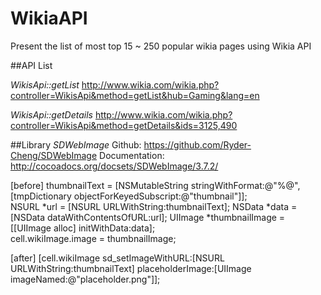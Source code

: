 # WikiaAPI

Present the list of most top 15 ~ 250 popular wikia pages using Wikia API 

##API List

*WikisApi::getList*
http://www.wikia.com/wikia.php?controller=WikisApi&method=getList&hub=Gaming&lang=en

*WikisApi::getDetails*
http://www.wikia.com/wikia.php?controller=WikisApi&method=getDetails&ids=3125,490

##Library
*SDWebImage*
Github: https://github.com/Ryder-Cheng/SDWebImage
Documentation: http://cocoadocs.org/docsets/SDWebImage/3.7.2/

[before]
thumbnailText = [NSMutableString stringWithFormat:@"%@", [tmpDictionary objectForKeyedSubscript:@"thumbnail"]];  
NSURL *url = [NSURL URLWithString:thumbnailText];
NSData *data = [NSData dataWithContentsOfURL:url];
UIImage *thumbnailImage = [[UIImage alloc] initWithData:data];    
cell.wikiImage.image = thumbnailImage;

[after]
[cell.wikiImage sd_setImageWithURL:[NSURL URLWithString:thumbnailText] placeholderImage:[UIImage imageNamed:@"placeholder.png"]];

